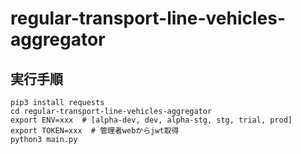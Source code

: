 # regular-transport-line-vehicles-aggregator

## 実行手順
```
pip3 install requests
cd regular-transport-line-vehicles-aggregator
export ENV=xxx  # [alpha-dev, dev, alpha-stg, stg, trial, prod]
export TOKEN=xxx  # 管理者webからjwt取得
python3 main.py
```
